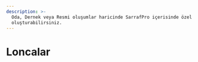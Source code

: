 ```yaml
---
description: >-
  Oda, Dernek veya Resmi oluşumlar haricinde SarrafPro içerisinde özel topluluk
  oluşturabilirsiniz.
---
```


# Loncalar

